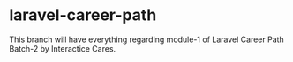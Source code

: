 # laravel-career-path 

This branch will have everything regarding module-1 of Laravel Career Path Batch-2 by Interactice Cares.
